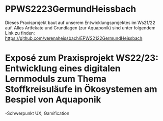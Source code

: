 # PPWS2223GermundHeissbach
Dieses Praxisprojekt baut auf unserem Entwicklungsprojektes im Ws21/22 auf. Alles Artfekate und Grundlagen (zur Aquaponik) sind unter folgendem Link zu finden:  https://github.com/verenaheissbach/EPWS2122GermundHeissbach

# Exposé zum Praxisprojekt WS22/23: Entwicklung eines digitalen Lernmoduls zum Thema Stoffkreisuläufe in Ökosystemen am Bespiel von Aquaponik

-Schwerpunkt UX, Gamification
